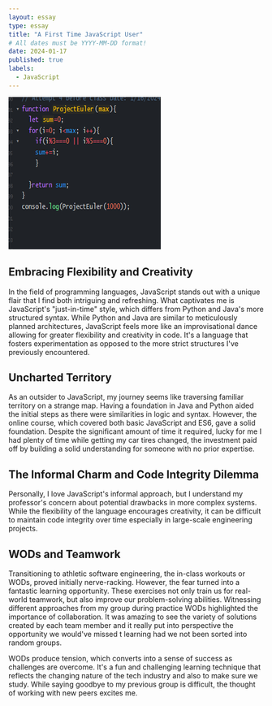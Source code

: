 ```yaml
---
layout: essay
type: essay
title: "A First Time JavaScript User"
# All dates must be YYYY-MM-DD format!
date: 2024-01-17
published: true
labels:
  - JavaScript
---
```

<div class="text-center p-4">
  <img width="300px" src="../img/Euler.png" class="img-thumbnail" >
</div>

## Embracing Flexibility and Creativity
In the field of programming languages, JavaScript stands out with a unique flair that I find both intriguing and refreshing. What captivates me is JavaScript's "just-in-time" style, which differs from Python and Java's more structured syntax. While Python and Java are similar to meticulously planned architectures, JavaScript feels more like an improvisational dance allowing for greater flexibility and creativity in code. It's a language that fosters experimentation as opposed to the more strict structures I've previously encountered.

## Uncharted Territory
As an outsider to JavaScript, my journey seems like traversing familiar territory on a strange map. Having a foundation in Java and Python aided the initial steps as there were similarities in logic and syntax. However, the online course, which covered both basic JavaScript and ES6, gave a solid foundation. Despite the significant amount of time it required, lucky for me I had plenty of time while getting my car tires changed, the investment paid off by building a solid understanding for someone with no prior expertise.

## The Informal Charm and Code Integrity Dilemma
Personally, I love JavaScript's informal approach, but I understand my professor's concern about potential drawbacks in more complex systems. While the flexibility of the language encourages creativity, it can be difficult to maintain code integrity over time especially in large-scale engineering projects.

## WODs and Teamwork
Transitioning to athletic software engineering, the in-class workouts or WODs, proved initially nerve-racking. However, the fear turned into a fantastic learning opportunity. These exercises not only train us for real-world teamwork, but also improve our problem-solving abilities. Witnessing different approaches from my group during practice WODs highlighted the importance of collaboration. It was amazing to see the variety of solutions created by each team member and it really put into perspective the opportunity we would've missed t learning had we not been sorted into random groups.

WODs produce tension, which converts into a sense of success as challenges are overcome. It's a fun and challenging learning technique that reflects the changing nature of the tech industry and also to make sure we study. While saying goodbye to my previous group is difficult, the thought of working with new peers excites me.

